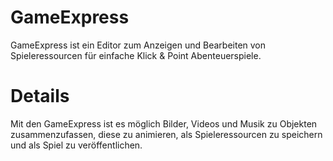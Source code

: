 # GameExpress
GameExpress ist ein Editor zum Anzeigen und Bearbeiten von Spieleressourcen für einfache Klick & Point Abenteuerspiele.
 
# Details
Mit den GameExpress ist es möglich Bilder, Videos und Musik zu Objekten zusammenzufassen, diese zu animieren, als Spieleressourcen zu speichern und als Spiel zu veröffentlichen. 
